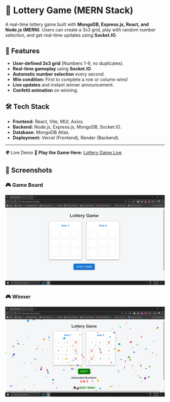 # 🎲 Lottery Game (MERN Stack)

A real-time lottery game built with **MongoDB, Express.js, React, and Node.js (MERN)**. Users can create a 3x3 grid, play with random number selection, and get real-time updates using **Socket.IO**.

## 🚀 Features

- **User-defined 3x3 grid** (Numbers 1-9, no duplicates).  
- **Real-time gameplay** using **Socket.IO**.  
- **Automatic number selection** every second.  
- **Win condition:** First to complete a row or column wins!  
- **Live updates** and instant winner announcement.  
- **Confetti animation** on winning.  

## 🛠 Tech Stack

- **Frontend:** React, Vite, MUI, Axios.  
- **Backend:** Node.js, Express.js, MongoDB, Socket.IO.  
- **Database:** MongoDB Atlas.  
- **Deployment:** Vercel (Frontend), Render (Backend).  

---

🌍 Live Demo
🔗 **Play the Game Here:** [Lottery Game Live](https://lottery-app-mern.vercel.app)

## 📸 Screenshots  

### 🎮 Game Board  
![Game Board](frontend/screenshots/start.png) 

### 🎮 Winner
![Winner](frontend/screenshots/winner.png)  


